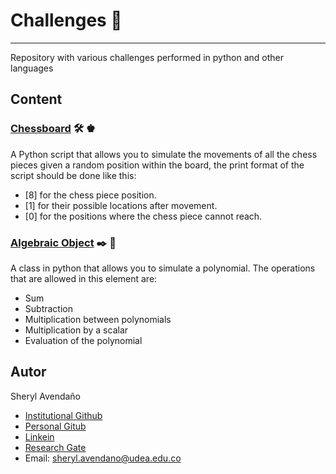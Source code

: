 # Challenges 🚀
---

Repository with various challenges performed in python and other languages

## Content

### [Chessboard](html/chessboards/index.html) 🛠️ ♚

A Python script that allows you to simulate the movements of all the chess pieces given a random position within the board, the print format of the script should be done like this:

* [8] for the chess piece position. 
* [1] for their possible locations after movement. 
* [0] for the positions where the chess piece cannot reach.

### [Algebraic Object](html/algebraic_object/index.html) ✒️ 📄

A class in python that allows you to simulate a polynomial. The operations that are allowed in this element are:

* Sum
* Subtraction
* Multiplication between polynomials
* Multiplication by a scalar
* Evaluation of the polynomial

## Autor

Sheryl Avendaño 

* [Institutional Github](https://github.com/SherylA)
* [Personal Gitub](https://github.com/sherphys)
* [Linkein](https://www.linkedin.com/in/sherphys/)
* [Research Gate](https://www.researchgate.net/profile/Sheryl_Avendano)
* Email: sheryl.avendano@udea.edu.co 
